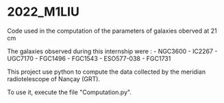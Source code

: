 # 2022_M1LIU
Code used in the computation of the parameters of galaxies oberved at 21 cm

The galaxies observed during this internship were : 
      - NGC3600
      - IC2267
      - UGC7170
      - FGC1496
      - FGC1543
      - ESO577-038
      - FGC1731
      
This project use python to compute the data collected by the meridian radiotelescope of Nançay (GRT).

To use it, execute the file "Computation.py".

